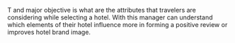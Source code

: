 T and major objective is what are the attributes that travelers are considering while selecting a hotel. With this manager can understand which elements of their hotel influence more in forming a positive review or improves hotel brand image.
